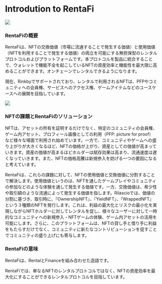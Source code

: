 # Introdution to RentaFi

![](.gitbook/assets/synschismo\_graphic\_data.png)

### RentaFiの概要

RentaFiは、NFTの交換価値（市場に流通することで発生する価値）と使用価値（NFTを利用することで発生する価値）の両立を可能にする無担保型のレンタルプロトコルおよびプラットフォームです。本プロトコルを製品に統合することで、ウォレットで機能不全を起こしているNFTの資産効率と機能性を最大限に高めることができます。オンチェーンでレンタルできるようになります。

現在、Rinkbyでサポートされており、レンタルで利用されるNFTは、PFPやコミュニティへの会員権、サービスへのアクセス権、ゲームアイテムなどのユースケースへの展開を目指しています。

![](.gitbook/assets/RIlascio\_scheme.png)

### NFTの課題とRentaFiのソリューション

NFTは、アセットの所有を証明するだけでなく、特定のコミュニティの会員権、ゲーム内アセット、プロフィール画像としての利用（PFP: picture for proof）など様々な場面で利用され始めています。一方で、コミュニティやゲームへの盛り上がりが大きくなるほど、NFTの価格が上がり、資産としての価値が高まっていきます。資産の価値が高まるほどホルダーは賦存効果は高まり、流通速度は遅くなっていきます。また、NFTの価格高騰は新規参入を妨げる一つの要因になると考えています。

RentaFiは、これらの課題に対して、NFTの使用価値と交換価値に分割することで解決します。使用価値というのは、NFTを通したゲームプレイやコミュニティの参加などのような体験を通して発生する価値です。一方、交換価値は、希少性や取引額のような流通によって発生する価値を指します。Rilascioでは、価値の分割に基づき、取引時に、『OwnershipNFT』、『YieldNFT』、『WrappedNFT』という３種類のNFTを発行します。これは、利益の最大化とリスクの最小化を実現しながらNFTホルダーに対してレンタルを促し、様々なユーザーに対して一時的なコミュニティへの新規参入・NFTゲームの体験、ゲーム内アセットの活用を可能にします。さらに、このプラットフォームは、NFTの貸し手と借り手に利益をもたらすだけでなく、コミュニティに新たなコントリビューションを促すことでコミュニティの盛り上げにも寄与します。

### RentaFi**の意味**

RentaFiは、RentalとFinanceを組み合わせた造語です。

RentaFiでは、単なるNFTのレンタルプロトコルではなく、NFTの資産効率を最大化にすることができるレンタルプロトコルを目指しています。
